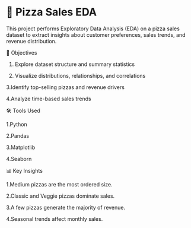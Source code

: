 # 🍕 Pizza Sales EDA

This project performs Exploratory Data Analysis (EDA) on a pizza sales dataset to extract insights about customer preferences, sales trends, and revenue distribution.

📌 Objectives

1. Explore dataset structure and summary statistics
    
2. Visualize distributions, relationships, and correlations

3.Identify top-selling pizzas and revenue drivers
  
4.Analyze time-based sales trends

🛠️ Tools Used

  1.Python
  
  2.Pandas
  
  3.Matplotlib
  
  4.Seaborn

📊 Key Insights

  1.Medium pizzas are the most ordered size.
  
  2.Classic and Veggie pizzas dominate sales.
  
  3.A few pizzas generate the majority of revenue.
  
  4.Seasonal trends affect monthly sales.
